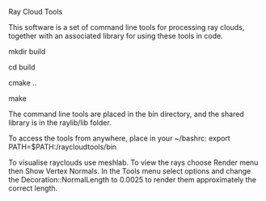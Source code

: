 Ray Cloud Tools

This software is a set of command line tools for processing ray clouds, together with an associated library for using these tools in code.


mkdir build

cd build

cmake ..

make


The command line tools are placed in the bin directory, and the shared library is in the raylib/lib folder.

To access the tools from anywhere, place in your ~/bashrc:
  export PATH=$PATH:<source code path>/raycloudtools/bin


To visualise rayclouds use meshlab. To view the rays choose Render menu then Show Vertex Normals. In the Tools menu select options and change the Decoration::NormalLength to 0.0025 to render them approximately the correct length. 
